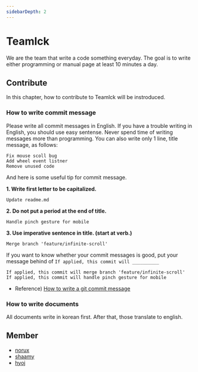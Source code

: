 ```yaml
---
sidebarDepth: 2
---
```


# Teamlck
We are the team that write a code something everyday. The goal is to write either programming or manual page at least 10 minutes a day.

## Contribute
In this chapter, how to contribute to Teamlck will be instroduced.

### How to write commit message
Please write all commit messages in English. If you have a trouble writing in English, you should use easy sentense. Never spend time of writing messages more than programming. You can also write only 1 line, title message, as follows:

```text
Fix mouse scoll bug
Add wheel event listner
Remove unused code
```

And here is some useful tip for commit message.

**1. Write first letter to be capitalized.**
```text
Update readme.md
```

**2. Do not put a period at the end of title.**
```text
Handle pinch gesture for mobile
```

**3. Use imperative sentence in title. (start at verb.)**
```
Merge branch 'feature/infinite-scroll'
```

If you want to know whether your commit messages is good, put your message behind of `If applied, this commit will __________`

```text
If applied, this commit will merge branch 'feature/infinite-scroll'
If applied, this commit will handle pinch gesture for mobile
```

* Reference) [How to write a git commit message](https://item4.github.io/2016-11-01/How-to-Write-a-Git-Commit-Message)

### How to write documents
All documents write in korean first. After that, those translate to english.

## Member

* [norux](https://github.com/norux)
* [shaamy](https://github.com/LeeSangJun)
* [hyoj](https://github.com/hyoj)
